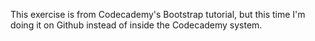 This exercise is from Codecademy's Bootstrap tutorial, but this time I'm doing it on Github instead of inside the Codecademy system.
